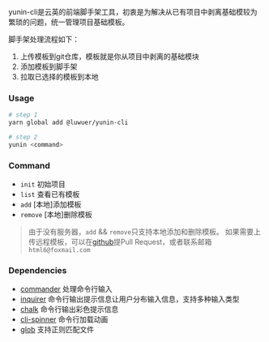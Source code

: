 yunin-cli是云英的前端脚手架工具，初衷是为解决从已有项目中剥离基础模较为繁琐的问题，统一管理项目基础模板。

脚手架处理流程如下：
1. 上传模板到git仓库，模板就是你从项目中剥离的基础模块
2. 添加模板到脚手架
3. 拉取已选择的模板到本地

### Usage

```bash
# step 1
yarn global add @luwuer/yunin-cli

# step 2
yunin <command>
```

### Command

- `init`   初始项目
- `list`   查看已有模板
- `add`    [本地]添加模板
- `remove` [本地]删除模板

> 由于没有服务器，`add` && `remove`只支持本地添加和删除模板。
> 如果需要上传远程模板，可以在[github](https://github.com/luwuer/yunin-cli)提Pull Request，或者联系邮箱`html6@foxmail.com`

### Dependencies

- [commander](https://github.com/tj/commander.js) 处理命令行输入
- [inquirer](https://github.com/SBoudrias/Inquirer.js) 命令行输出提示信息让用户分布输入信息，支持多种输入类型
- [chalk](https://github.com/chalk/chalk) 命令行输出彩色提示信息
- [cli-spinner](https://www.npmjs.com/package/cli-spinner) 命令行加载动画
- [glob](https://www.npmjs.com/package/glob) 支持正则匹配文件